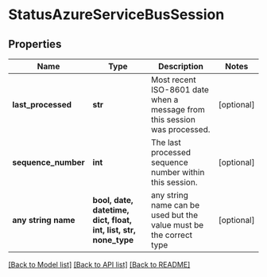 # StatusAzureServiceBusSession


## Properties
Name | Type | Description | Notes
------------ | ------------- | ------------- | -------------
**last_processed** | **str** | Most recent ISO-8601 date when a message from this session was processed. | [optional] 
**sequence_number** | **int** | The last processed sequence number within this session. | [optional] 
**any string name** | **bool, date, datetime, dict, float, int, list, str, none_type** | any string name can be used but the value must be the correct type | [optional]

[[Back to Model list]](../README.md#documentation-for-models) [[Back to API list]](../README.md#documentation-for-api-endpoints) [[Back to README]](../README.md)


